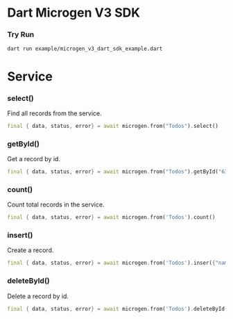 # Dart Microgen V3 SDK

### Try Run

```shell
dart run example/microgen_v3_dart_sdk_example.dart
```

# Service

### select()

Find all records from the service.

```dart
final { data, status, error} = await microgen.from("Todos").select()
```

### getById()

Get a record by id.

```dart
final { data, status, error} = await microgen.from("Todos").getById("63d3bbc2e7f13b31a67f3f69")
```

### count()

Count total records in the service.

```dart
final { data, status, error} = await microgen.from('Todos').count()
```

### insert()

Create a record.

```dart
final { data, status, error} = await microgen.from('Todos').inser({"name": "Task 2", "status": "Done"})
```

### deleteById()

Delete a record by id.

```dart
final { data, status, error} = await microgen.from('Todos').deleteById("65d434476032769d31e8ff5d123")
```
